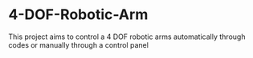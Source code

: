 # 4-DOF-Robotic-Arm
This project aims to control a 4 DOF robotic arms automatically through codes or manually through a control panel